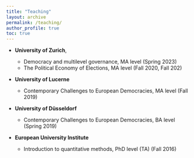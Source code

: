 ```yaml
---
title: "Teaching"
layout: archive
permalink: /teaching/
author_profile: true
toc: true
---
```



- **University of Zurich**, 
    - Democracy and multilevel governance, MA level (Spring 2023)
    - The Political Economy of Elections, MA level (Fall 2020, Fall 202)

- **University of Lucerne**
    - Contemporary Challenges to European Democracies, MA level (Fall 2019)

- **University of Düsseldorf**
    - Contemporary Challenges to European Democracies, BA level (Spring 2019)

- **European University Institute**
    - Introduction to quantitative methods, PhD level (TA) (Fall 2016)